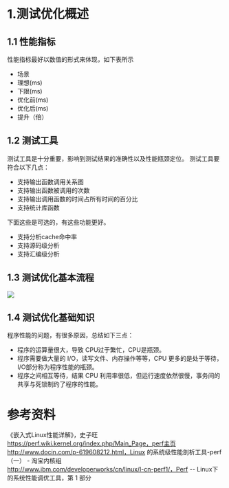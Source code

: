 
# 1.测试优化概述 #
## 1.1 性能指标 ##

性能指标最好以数值的形式来体现，如下表所示
- 场景
- 理想(ms)
- 下限(ms)
- 优化前(ms)
- 优化后(ms)
- 提升（倍）

## 1.2 测试工具 ##
测试工具是十分重要，影响到测试结果的准确性以及性能瓶颈定位。
测试工具要符合以下几点：

- 支持输出函数调用关系图
- 支持输出函数被调用的次数
- 支持输出调用函数的时间占所有时间的百分比
- 支持统计库函数

下面这些是可选的，有这些功能更好。

- 支持分析cache命中率
- 支持源码级分析
- 支持汇编级分析

## 1.3 测试优化基本流程 ##

![](/kvm_blog/img/perf_flow.png)

## 1.4 测试优化基础知识 ##
程序性能的问题，有很多原因，总结如下三点：

- 程序的运算量很大，导致 CPU过于繁忙，CPU是瓶颈。
- 程序需要做大量的 I/O，读写文件、内存操作等等，CPU 更多的是处于等待，I/O部分称为程序性能的瓶颈。
- 程序之间相互等待，结果 CPU 利用率很低，但运行速度依然很慢，事务间的共享与死锁制约了程序的性能。

# 参考资料 #

《嵌入式Linux性能详解》，史子旺  
https://perf.wiki.kernel.org/index.php/Main_Page，perf主页  
http://www.docin.com/p-619608212.html，Linux 的系统级性能剖析工具-perf （一） - 淘宝内核组  
http://www.ibm.com/developerworks/cn/linux/l-cn-perf1/，Perf -- Linux下的系统性能调优工具，第 1 部分  